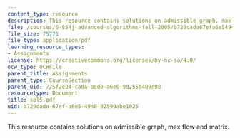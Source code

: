 ```yaml
---
content_type: resource
description: This resource contains solutions on admissible graph, max flow and matrix.
file: /courses/6-854j-advanced-algorithms-fall-2005/b729dada67efa6e5494882599abe1025_sol5.pdf
file_size: 75771
file_type: application/pdf
learning_resource_types:
- Assignments
license: https://creativecommons.org/licenses/by-nc-sa/4.0/
ocw_type: OCWFile
parent_title: Assignments
parent_type: CourseSection
parent_uid: 725f2e04-cada-aedb-a6e0-9d255b409d98
resourcetype: Document
title: sol5.pdf
uid: b729dada-67ef-a6e5-4948-82599abe1025
---
```

This resource contains solutions on admissible graph, max flow and matrix.